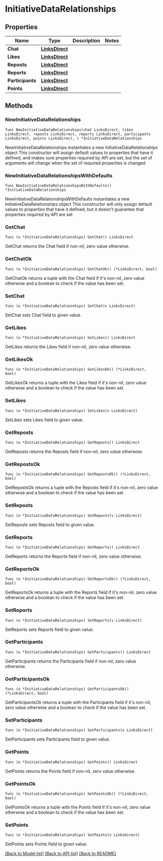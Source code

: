 # InitiativeDataRelationships

## Properties

Name | Type | Description | Notes
------------ | ------------- | ------------- | -------------
**Chat** | [**LinksDirect**](LinksDirect.md) |  | 
**Likes** | [**LinksDirect**](LinksDirect.md) |  | 
**Reposts** | [**LinksDirect**](LinksDirect.md) |  | 
**Reports** | [**LinksDirect**](LinksDirect.md) |  | 
**Participants** | [**LinksDirect**](LinksDirect.md) |  | 
**Points** | [**LinksDirect**](LinksDirect.md) |  | 

## Methods

### NewInitiativeDataRelationships

`func NewInitiativeDataRelationships(chat LinksDirect, likes LinksDirect, reposts LinksDirect, reports LinksDirect, participants LinksDirect, points LinksDirect, ) *InitiativeDataRelationships`

NewInitiativeDataRelationships instantiates a new InitiativeDataRelationships object
This constructor will assign default values to properties that have it defined,
and makes sure properties required by API are set, but the set of arguments
will change when the set of required properties is changed

### NewInitiativeDataRelationshipsWithDefaults

`func NewInitiativeDataRelationshipsWithDefaults() *InitiativeDataRelationships`

NewInitiativeDataRelationshipsWithDefaults instantiates a new InitiativeDataRelationships object
This constructor will only assign default values to properties that have it defined,
but it doesn't guarantee that properties required by API are set

### GetChat

`func (o *InitiativeDataRelationships) GetChat() LinksDirect`

GetChat returns the Chat field if non-nil, zero value otherwise.

### GetChatOk

`func (o *InitiativeDataRelationships) GetChatOk() (*LinksDirect, bool)`

GetChatOk returns a tuple with the Chat field if it's non-nil, zero value otherwise
and a boolean to check if the value has been set.

### SetChat

`func (o *InitiativeDataRelationships) SetChat(v LinksDirect)`

SetChat sets Chat field to given value.


### GetLikes

`func (o *InitiativeDataRelationships) GetLikes() LinksDirect`

GetLikes returns the Likes field if non-nil, zero value otherwise.

### GetLikesOk

`func (o *InitiativeDataRelationships) GetLikesOk() (*LinksDirect, bool)`

GetLikesOk returns a tuple with the Likes field if it's non-nil, zero value otherwise
and a boolean to check if the value has been set.

### SetLikes

`func (o *InitiativeDataRelationships) SetLikes(v LinksDirect)`

SetLikes sets Likes field to given value.


### GetReposts

`func (o *InitiativeDataRelationships) GetReposts() LinksDirect`

GetReposts returns the Reposts field if non-nil, zero value otherwise.

### GetRepostsOk

`func (o *InitiativeDataRelationships) GetRepostsOk() (*LinksDirect, bool)`

GetRepostsOk returns a tuple with the Reposts field if it's non-nil, zero value otherwise
and a boolean to check if the value has been set.

### SetReposts

`func (o *InitiativeDataRelationships) SetReposts(v LinksDirect)`

SetReposts sets Reposts field to given value.


### GetReports

`func (o *InitiativeDataRelationships) GetReports() LinksDirect`

GetReports returns the Reports field if non-nil, zero value otherwise.

### GetReportsOk

`func (o *InitiativeDataRelationships) GetReportsOk() (*LinksDirect, bool)`

GetReportsOk returns a tuple with the Reports field if it's non-nil, zero value otherwise
and a boolean to check if the value has been set.

### SetReports

`func (o *InitiativeDataRelationships) SetReports(v LinksDirect)`

SetReports sets Reports field to given value.


### GetParticipants

`func (o *InitiativeDataRelationships) GetParticipants() LinksDirect`

GetParticipants returns the Participants field if non-nil, zero value otherwise.

### GetParticipantsOk

`func (o *InitiativeDataRelationships) GetParticipantsOk() (*LinksDirect, bool)`

GetParticipantsOk returns a tuple with the Participants field if it's non-nil, zero value otherwise
and a boolean to check if the value has been set.

### SetParticipants

`func (o *InitiativeDataRelationships) SetParticipants(v LinksDirect)`

SetParticipants sets Participants field to given value.


### GetPoints

`func (o *InitiativeDataRelationships) GetPoints() LinksDirect`

GetPoints returns the Points field if non-nil, zero value otherwise.

### GetPointsOk

`func (o *InitiativeDataRelationships) GetPointsOk() (*LinksDirect, bool)`

GetPointsOk returns a tuple with the Points field if it's non-nil, zero value otherwise
and a boolean to check if the value has been set.

### SetPoints

`func (o *InitiativeDataRelationships) SetPoints(v LinksDirect)`

SetPoints sets Points field to given value.



[[Back to Model list]](../README.md#documentation-for-models) [[Back to API list]](../README.md#documentation-for-api-endpoints) [[Back to README]](../README.md)


